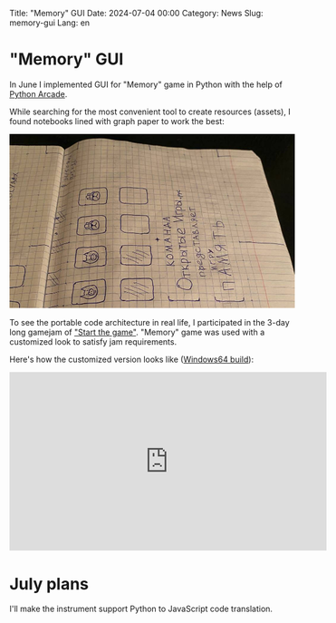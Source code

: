 Title: "Memory" GUI
Date: 2024-07-04 00:00
Category: News
Slug: memory-gui
Lang: en

# "Memory" GUI

In June I implemented GUI for "Memory" game in Python with the help of
[Python Arcade][arcade].

While searching for the most convenient tool to create resources (assets), I found
notebooks lined with graph paper to work the best:

![Texture of a notebook][ntex]

To see the portable code architecture in real life, I participated in the 3-day long
gamejam of ["Start the game"][jam]. "Memory" game was used with a customized look to satisfy jam requirements.

Here's how the customized version looks like ([Windows64 build][w64]):

<iframe width="560" height="315" src="https://www.youtube.com/embed/yd9vS62Ypro?si=iJcEKH6Vj1yRudvK" title="YouTube video player" frameborder="0" allow="accelerometer; autoplay; clipboard-write; encrypted-media; gyroscope; picture-in-picture; web-share" referrerpolicy="strict-origin-when-cross-origin" allowfullscreen></iframe>

# July plans

I'll make the instrument support Python to JavaScript code translation.

[arcade]: https://arcade.academy
[w64]: https://ims.cr5.space/app/p/4FvJS4fk/Вредные-продукты/about
[ntex]: ../../images/2024_memory-gui_notebook.jpg
[jam]: https://dtf.ru/games/2783053-nachni-igru-ocenka-videorolikov
